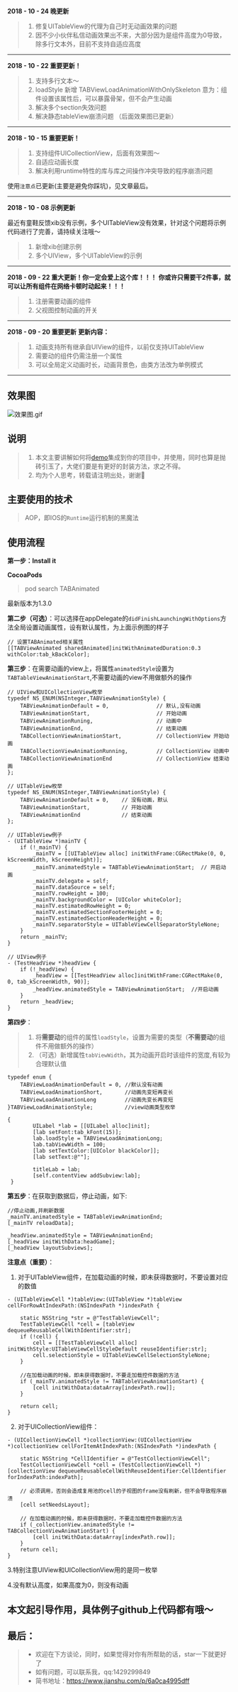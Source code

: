 
**2018 - 10 - 24 晚更新**

>1. 修复UITableView的代理为自己时无动画效果的问题
>2. 因不少小伙伴私信动画效果出不来，大部分因为是组件高度为0导致，除多行文本外，目前不支持自适应高度

*******************************

**2018 - 10 - 22 重要更新！**

>1. 支持多行文本～
>2. loadStyle 新增 TABViewLoadAnimationWithOnlySkeleton
      意为：组件设置该属性后，可以暴露骨架，但不会产生动画
>3. 解决多个section失效问题
>4. 解决静态tableView崩溃问题
（后面效果图已更新）

*******************************

**2018 - 10 - 15 重要更新！**

>1. 支持组件UICollectionView，后面有效果图～
>2. 自适应动画长度
>3. 解决利用runtime特性的库与库之间操作冲突导致的程序崩溃问题

使用`注意点`已更新(主要是避免你踩坑)，见文章最后。

*******************************

**2018 - 10 - 08 示例更新**

最近有童鞋反馈xib没有示例，多个UITableView没有效果，针对这个问题将示例代码进行了完善，请持续关注哦～

>1. 新增xib创建示例
>2. 多个UIView，多个UITableView的示例

*******************************

**2018 - 09 - 22 重大更新！你一定会爱上这个库！！！**
**你或许只需要干2件事，就可以让所有组件在网络卡顿时动起来！！！**

>1. 注册需要动画的组件
>2. 父视图控制动画的开关

*******************************

**2018 - 09 - 20 重要更新**
**更新内容：**

>1. 动画支持所有继承自UIView的组件，以前仅支持UITableView
>2. 需要动的组件仍需注册一个属性
>3. 可以全局定义动画时长，动画背景色，由类方法改为单例模式

*******************************

## 效果图

![效果图.gif](https://upload-images.jianshu.io/upload_images/5632003-4d40e7dd162ae383.gif?imageMogr2/auto-orient/strip)

## 说明
>1. 本文主要讲解如何将[demo](https://github.com/tigerAndBull/LoadAnimatedDemo-ios)集成到你的项目中，并使用，同时也算是抛砖引玉了，大佬们要是有更好的封装方法，求之不得。
>2. 均为个人思考，转载请注明出处，谢谢🙏
## 主要使用的技术
>AOP，即IOS的`Runtime`运行机制的黑魔法
## 使用流程
**第一步：Install it**

**CocoaPods**

>pod search TABAnimated

最新版本为1.3.0

**第二步（可选）**：可以选择在appDelegate的`didFinishLaunchingWithOptions`方法全局设置动画属性，设有默认属性，为上面示例图的样子
```
// 设置TABAnimated相关属性
[[TABViewAnimated sharedAnimated]initWithAnimatedDuration:0.3 withColor:tab_kBackColor];
```
**第三步**：在需要动画的view上，将属性`animatedStyle`设置为`TABTableViewAnimationStart`,不需要动画的view不用做额外的操作
```
// UIView和UICollectionView枚举
typedef NS_ENUM(NSInteger,TABViewAnimationStyle) {
    TABViewAnimationDefault = 0,               // 默认,没有动画
    TABViewAnimationStart,                     // 开始动画
    TABViewAnimationRuning,                    // 动画中
    TABViewAnimationEnd,                       // 结束动画
    TABCollectionViewAnimationStart,           // CollectionView 开始动画
    TABCollectionViewAnimationRunning,         // CollectionView 动画中
    TABCollectionViewAnimationEnd              // CollectionView 结束动画
};

// UITableView枚举
typedef NS_ENUM(NSInteger,TABViewAnimationStyle) {
    TABViewAnimationDefault = 0,    // 没有动画，默认
    TABViewAnimationStart,          // 开始动画
    TABViewAnimationEnd             // 结束动画
};

```
```
// UITableView例子
- (UITableView *)mainTV {
    if (!_mainTV) {
        _mainTV = [[UITableView alloc] initWithFrame:CGRectMake(0, 0, kScreenWidth, kScreenHeight)];
        _mainTV.animatedStyle = TABTableViewAnimationStart;  // 开启动画
        _mainTV.delegate = self;
        _mainTV.dataSource = self;
        _mainTV.rowHeight = 100;
        _mainTV.backgroundColor = [UIColor whiteColor];
        _mainTV.estimatedRowHeight = 0;
        _mainTV.estimatedSectionFooterHeight = 0;
        _mainTV.estimatedSectionHeaderHeight = 0;
        _mainTV.separatorStyle = UITableViewCellSeparatorStyleNone;
    }
    return _mainTV;
}

// UIView例子
- (TestHeadView *)headView {
    if (!_headView) {
        _headView = [[TestHeadView alloc]initWithFrame:CGRectMake(0, 0, tab_kScreenWidth, 90)];
        _headView.animatedStyle = TABViewAnimationStart;  //开启动画
    }
    return _headView;
}
```
**第四步**：
>1. 将**需要动**的组件的属性`loadStyle`，设置为需要的类型（**不需要动**的组件不用做额外的操作）
>2. （可选）新增属性`tabViewWidth`，其为动画开启时该组件的宽度,有较为合理默认值
```
typedef enum {
    TABViewLoadAnimationDefault = 0, //默认没有动画
    TABViewLoadAnimationShort,       //动画先变短再变长
    TABViewLoadAnimationLong         //动画先变长再变短
}TABViewLoadAnimationStyle;          //view动画类型枚举
```
```
{
        UILabel *lab = [[UILabel alloc]init];
        [lab setFont:tab_kFont(15)];
        lab.loadStyle = TABViewLoadAnimationLong;
        lab.tabViewWidth = 100;
        [lab setTextColor:[UIColor blackColor]];
        [lab setText:@""];
        
        titleLab = lab;
        [self.contentView addSubview:lab];
 }
```
**第五步**：在获取到数据后，停止动画，如下:
```
//停止动画,并刷新数据
_mainTV.animatedStyle = TABTableViewAnimationEnd;
[_mainTV reloadData];
    
_headView.animatedStyle = TABViewAnimationEnd;
[_headView initWithData:headGame];
[_headView layoutSubviews];
```
**注意点（重要）**：
1. 对于UITableView组件，在加载动画的时候，即未获得数据时，不要设置对应的数值
```
- (UITableViewCell *)tableView:(UITableView *)tableView cellForRowAtIndexPath:(NSIndexPath *)indexPath {
    
    static NSString *str = @"TestTableViewCell";
    TestTableViewCell *cell = [tableView dequeueReusableCellWithIdentifier:str];
    if (!cell) {
        cell = [[TestTableViewCell alloc] initWithStyle:UITableViewCellStyleDefault reuseIdentifier:str];
        cell.selectionStyle = UITableViewCellSelectionStyleNone;
    }
    
    //在加载动画的时候，即未获得数据时，不要走加载控件数据的方法
    if (_mainTV.animatedStyle != TABTableViewAnimationStart) {
        [cell initWithData:dataArray[indexPath.row]];
    }

    return cell;
}
```
2. 对于UICollectionView组件：
```
- (UICollectionViewCell *)collectionView:(UICollectionView *)collectionView cellForItemAtIndexPath:(NSIndexPath *)indexPath {
    
    static NSString *CellIdentifier = @"TestCollectionViewCell";
    TestCollectionViewCell *cell = (TestCollectionViewCell *)[collectionView dequeueReusableCellWithReuseIdentifier:CellIdentifier forIndexPath:indexPath];
    
    // 必须调用，否则会造成复用池的cell的子视图的frame没有刷新，但不会导致程序崩溃
    [cell setNeedsLayout];
    
    // 在加载动画的时候，即未获得数据时，不要走加载控件数据的方法
    if (_collectionView.animatedStyle != TABCollectionViewAnimationStart) {
        [cell initWithData:dataArray[indexPath.row]];
    }
    return cell;
}
```
3.特别注意UIView和UICollectionView用的是同一枚举

4.没有默认高度，如果高度为0，则没有动画

## 本文起引导作用，具体例子github上代码都有哦～

## 最后：

> + 欢迎在下方谈论，同时，如果觉得对你有所帮助的话，star一下就更好了
> + 如有问题，可以联系我，qq:1429299849
> + 简书地址：https://www.jianshu.com/p/6a0ca4995dff
